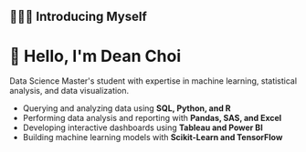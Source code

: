 ## 🙋🏻‍♀️ Introducing Myself

# 👋 Hello, I'm Dean Choi  
Data Science Master's student with expertise in machine learning, statistical analysis, and data visualization.

- Querying and analyzing data using **SQL, Python, and R**  
- Performing data analysis and reporting with **Pandas, SAS, and Excel**  
- Developing interactive dashboards using **Tableau and Power BI**  
- Building machine learning models with **Scikit-Learn and TensorFlow**  
